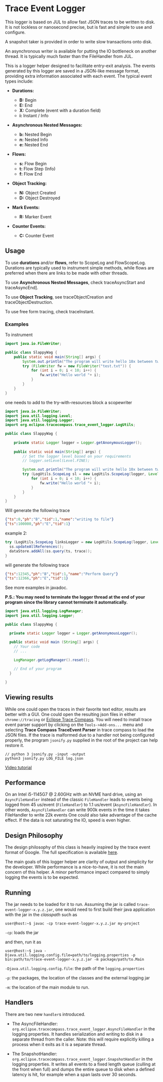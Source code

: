 # Trace Event Logger

This logger is based on JUL to allow fast JSON traces to be written to disk. It is not lockless or nanosecond precise, but is fast and simple to use and configure.

A snapshot taker is provided in order to write slow transactions onto disk.

An asynchronous writer is available for putting the IO bottleneck on another thread. It is typically much faster than the FileHandler from JUL.

This is a logger helper designed to facilitate entry-exit analysis. The events generated by this logger are saved in a JSON-like message format, providing extra information associated with each event. The typical event types include:

- **Durations:**
  - **B:** Begin
  - **E:** End
  - **X:** Complete (event with a duration field)
  - **i:** Instant / Info

- **Asynchronous Nested Messages:**
  - **b:** Nested Begin
  - **n:** Nested Info
  - **e:** Nested End

- **Flows:**
  - **s:** Flow Begin
  - **t:** Flow Step (Info)
  - **f:** Flow End

- **Object Tracking:**
  - **N:** Object Created
  - **D:** Object Destroyed

- **Mark Events:**
  - **R:** Marker Event

- **Counter Events:**
  - **C:** Counter Event

## Usage

To use **durations** and/or **flows**, refer to ScopeLog and FlowScopeLog. Durations are typically used to instrument simple methods, while flows are preferred when there are links to be made with other threads.

To use **Asynchronous Nested Messages**, check traceAsyncStart and traceAsyncEnd].

To use **Object Tracking**, see traceObjectCreation and traceObjectDestruction.

To use free form tracing, check traceInstant.

### Examples


To instrument

```java
import java.io.FileWriter;

public class SlappyWag {
    public static void main(String[] args) {
        System.out.println("The program will write hello 10x between two scope logs\n");
        try (FileWriter fw = new FileWriter("test.txt")) {
            for (int i = 0; i < 10; i++) {
                fw.write("Hello world "+ i);
            }
        }
    }
}
```

one needs to add to the try-with-resources block a scopewriter

```java
import java.io.FileWriter;
import java.util.logging.Level;
import java.util.logging.Logger;
import org.eclipse.tracecompass.trace_event_logger.LogUtils;

public class SlappyWag {
    
    private static Logger logger = Logger.getAnonymousLogger();
    
    public static void main(String[] args) {
        // Set the logger level based on your requirements
        // logger.setLevel(Level.FINE);

        System.out.println("The program will write hello 10x between two scope logs\n");
        try (LogUtils.ScopeLog sl = new LogUtils.ScopeLog(logger, Level.FINE, "writing to file"); FileWriter fw = new FileWriter("test.txt")) {
            for (int i = 0; i < 10; i++) {
                fw.write("Hello world "+ i);
            }
        }
    }
}
```
Will generate the following trace

```json
{"ts":0,"ph":"B","tid":1,"name":"writing to file"}
{"ts":100000,"ph":"E","tid":1}
```

example 2:

```java
try (LogUtils.ScopeLog linksLogger = new LogUtils.ScopeLog(logger, Level.CONFIG, "Perform Query")) { //$NON-NLS-1$
  ss.updateAllReferences();
  dataStore.addAll(ss.query(ts, trace));
}
```

will generate the following trace

```json
{"ts":12345,"ph":"B","tid":1,"name":"Perform Query"}
{"ts":12366,"ph":"E","tid":1}
```
See more examples in javadoc.

**P.S.: You may need to terminate the logger thread at the end of your program since the library cannot terminate it automatically.**
```Java
import java.util.logging.LogManager;
import java.util.logging.Logger;

public class SlappyWag {

  private static Logger logger = Logger.getAnonymousLogger();

  public static void main (String[] args) {
    // Your code
    // ...
    
    LogManager.getLogManager().reset();

    // End of your program
  }

}
```

## Viewing results

While one could open the traces in their favorite text editor, results are better with a GUI. One could open the resulting json files in either `chrome://tracing` or [Eclipse Trace Compass](https://eclipse.dev/tracecompass/). You will need to install trace event parser support by clicking on the `Tools->Add-ons...` menu and selecting **Trace Compass TraceEvent Parser** in trace compass to load the JSON files. If the trace is malformed due to a handler not being configured properly, the program `jsonify.py` supplied in the root of the project can help restore it. 

```console
// python 3 jsonify.py -input -output
python3 jsonify.py LOG_FILE log.json
```

[Video tutorial](https://www.youtube.com/watch?v=YCdzmcpOrK4)

## Performance

On an Intel i5-1145G7 @ 2.60GHz with an NVME hard drive, using an `AsyncFileHandler` instead of the classic `FileHandler` leads to events being logged from 45 us/event (`FileHandler`) to 1.1 us/event (`AsyncFileHandler`). In other words, `AsyncFileHandler` can write 900k events in the time it takes FileHandler to write 22k events
One could also take advantage of the cache effect. If the data is not saturating the IO, speed is even higher.

## Design Philosophy

The design philosophy of this class is heavily inspired by the trace event format of Google. The full specification is available [here](https://docs.google.com/document/d/1CvAClvFfyA5R-PhYUmn5OOQtYMH4h6I0nSsKchNAySU/edit?pli=1#).

The main goals of this logger helper are clarity of output and simplicity for the developer. While performance is a nice-to-have, it is not the main concern of this helper. A minor performance impact compared to simply logging the events is to be expected.

## Running

The jar needs to be loaded for it to run. Assuming the jar is called `trace-event-logger-x.y.z.jar`, one would need to first build their java application with the jar in the *classpath* such as 

```console
user@host:~$ javac -cp trace-event-logger-x.y.z.jar my-project
```
	
`-cp`: loads the jar

and then, run it as 

```console
user@host:~$ java -Djava.util.logging.config.file=path/to/logging.properties -p bin:path/to/trace-event-logger-x.y.z.jar -m package/path/to.Main
```

`-Djava.util.logging.config.file`: the path of the `logging.properties`

`-p`: the packages, the location of the classes and the external logging jar

`-m`: the location of the main module to run.

## Handlers

There are two new `handler`s introduced.

* The AsyncFileHandler: `org.eclipse.tracecompass.trace_event_logger.AsyncFileHandler` in the logging properties. It handles serialization and writing to disk in a separate thread from the caller. Note: this will require explicitly killing a process when it exits as it is a separate thread.

* The SnapshotHandler: `org.eclipse.tracecompass.trace_event_logger.SnapshotHandler` in the logging properties. It writes all events to a fixed length queue (culling at the front when full) and dumps the entire queue to disk when a defined latency is hit, for example when a span lasts over 30 seconds.
